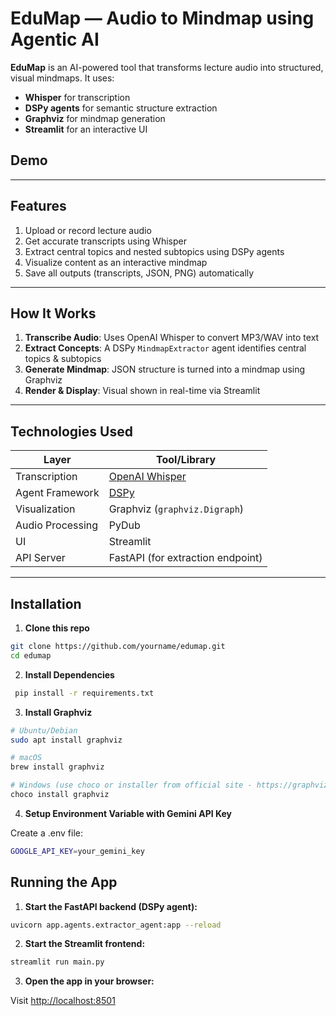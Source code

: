 # EduMap — Audio to Mindmap using Agentic AI

**EduMap** is an AI-powered tool that transforms lecture audio into structured, visual mindmaps. It uses:
- **Whisper** for transcription
- **DSPy agents** for semantic structure extraction
- **Graphviz** for mindmap generation
- **Streamlit** for an interactive UI


## Demo

---

## Features

1. Upload or record lecture audio  
2. Get accurate transcripts using Whisper  
3. Extract central topics and nested subtopics using DSPy agents  
4. Visualize content as an interactive mindmap
5.  Save all outputs (transcripts, JSON, PNG) automatically

---

## How It Works

1. **Transcribe Audio**: Uses OpenAI Whisper to convert MP3/WAV into text
2. **Extract Concepts**: A DSPy `MindmapExtractor` agent identifies central topics & subtopics
3. **Generate Mindmap**: JSON structure is turned into a mindmap using Graphviz
4. **Render & Display**: Visual shown in real-time via Streamlit

---

## Technologies Used

| Layer            | Tool/Library                 |
|------------------|------------------------------|
| Transcription     | [OpenAI Whisper](https://github.com/openai/whisper) |
| Agent Framework   | [DSPy](https://github.com/stanfordnlp/dspy)         |
| Visualization     | Graphviz (`graphviz.Digraph`)                        |
| Audio Processing  | PyDub                                              |
| UI                | Streamlit                                          |
| API Server        | FastAPI (for extraction endpoint)                   |

---

## Installation

1. **Clone this repo**

```bash
git clone https://github.com/yourname/edumap.git
cd edumap
```

2. **Install Dependencies**

```bash
 pip install -r requirements.txt
```

3. **Install Graphviz**

```bash
# Ubuntu/Debian
sudo apt install graphviz

# macOS
brew install graphviz

# Windows (use choco or installer from official site - https://graphviz.org/download/)
choco install graphviz
```

4. **Setup Environment Variable with Gemini API Key**

Create a .env file:
```bash
GOOGLE_API_KEY=your_gemini_key
```
## Running the App

1. **Start the FastAPI backend (DSPy agent):**

```bash
uvicorn app.agents.extractor_agent:app --reload
````

2. **Start the Streamlit frontend:**

```bash
streamlit run main.py
```

3. **Open the app in your browser:**

Visit [http://localhost:8501](http://localhost:8501)

